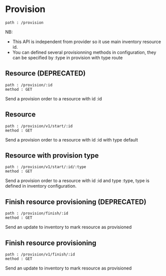 # Provision

    path : /provision

NB:
* This API is independent from provider so it use main inventory resource id.
* You can defined several provisionning methods in configuration, they can be specified by :type in provision with type route

## Resource (DEPRECATED)

    path : /provision/:id
    method : GET

Send a provision order to a resource with id :id

## Resource

    path : /provision/v1/start/:id
    method : GET

Send a provision order to a resource with id :id with type default

## Resource with provision type

    path : /provision/v1/start/:id/:type
    method : GET

Send a provision order to a resource with id :id and type :type, type is defined in inventory configuration.

## Finish resource provisioning (DEPRECATED)

    path : /provision/finish/:id
    method : GET

Send an update to inventory to mark resource as provisioned


## Finish resource provisioning

    path : /provision/v1/finish/:id
    method : GET

Send an update to inventory to mark resource as provisioned
